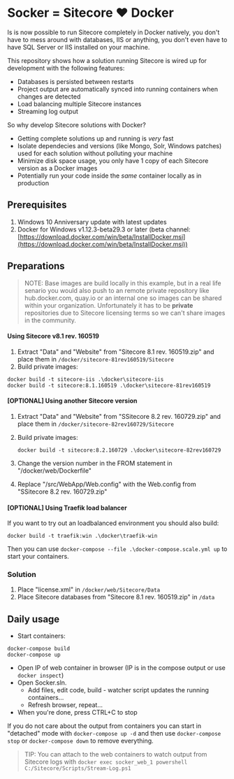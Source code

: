 # Socker = Sitecore :heart: Docker

Is is now possible to run Sitecore completely in Docker natively, you don't have to mess around with databases, IIS or anything, you don't even have to have SQL Server or IIS installed on your machine.
 
This repository shows how a solution running Sitecore is wired up for development with the following features:

- Databases is persisted between restarts
- Project output are automatically synced into running containers when changes are detected
- Load balancing multiple Sitecore instances
- Streaming log output

So why develop Sitecore solutions with Docker?

- Getting complete solutions up and running is *very* fast
- Isolate dependecies and versions (like Mongo, Solr, Windows patches) used for each solution without polluting your machine
- Minimize disk space usage, you only have 1 copy of each Sitecore version as a Docker images
- Potentially run your code inside the *same* container locally as in production 

## Prerequisites

1. Windows 10 Anniversary update with latest updates
2. Docker for Windows v1.12.3-beta29.3 or later (beta channel: [https://download.docker.com/win/beta/InstallDocker.msi](https://download.docker.com/win/beta/InstallDocker.msi))

## Preparations

>NOTE: Base images are build locally in this example, but in a real life senario you would also push to an remote private repository like 
hub.docker.com, quay.io or an internal one so images can be shared within your organization.
Unfortunately it has to be **private** repositories due to Sitecore licensing terms so we can't share images in the community.

#### Using Sitecore v8.1 rev. 160519

1. Extract "Data" and "Website" from "Sitecore 8.1 rev. 160519.zip" and place them in `/docker/sitecore-81rev160519/Sitecore`
2. Build private images:
	
````
docker build -t sitecore-iis .\docker\sitecore-iis
docker build -t sitecore:8.1.160519 .\docker\sitecore-81rev160519
````

#### [OPTIONAL] Using another Sitecore version

1. Extract "Data" and "Website" from "SSitecore 8.2 rev. 160729.zip" and place them in `/docker/sitecore-82rev160729/Sitecore`
2. Build private images:
	
	````
	docker build -t sitecore:8.2.160729 .\docker\sitecore-82rev160729
	````

3. Change the version number in the FROM statement in "/docker/web/Dockerfile"
4. Replace "/src/WebApp/Web.config" with the Web.config from "SSitecore 8.2 rev. 160729.zip"

#### [OPTIONAL] Using Traefik load balancer

If you want to try out an loadbalanced environment you should also build:

````
docker build -t traefik:win .\docker\traefik-win
````

Then you can use `docker-compose --file .\docker-compose.scale.yml up` to start your containers.

### Solution

1. Place "license.xml" in `/docker/web/Sitecore/Data`
2. Place Sitecore databases from "Sitecore 8.1 rev. 160519.zip" in `/data`

## Daily usage

- Start containers:

````
docker-compose build
docker-compose up
````

- Open IP of web container in browser (IP is in the compose output or use `docker inspect`)
- Open Socker.sln.
	- Add files, edit code, build - watcher script updates the running containers...
	- Refresh browser, repeat...
- When you're done, press CTRL+C to stop

If you do not care about the output from containers you can start in "detached" mode with `docker-compose up -d` and then use `docker-compose stop` or `docker-compose down` to remove everything. 

>TIP: You can attach to the web containers to watch output from Sitecore logs with `docker exec socker_web_1 powershell C:/Sitecore/Scripts/Stream-Log.ps1`